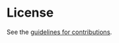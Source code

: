# License

See the
[guidelines for contributions](https://github.com/dr2lopez/yang-provenance/blob/main/CONTRIBUTING.md).
